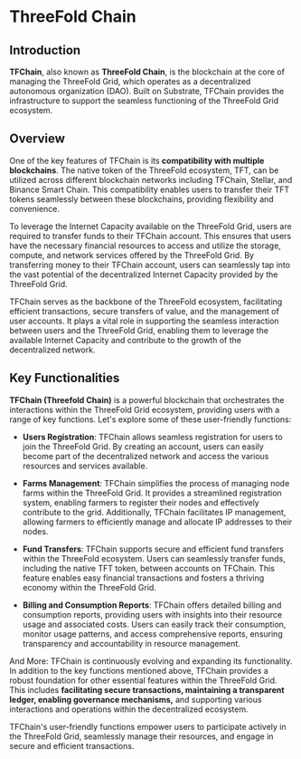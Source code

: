 <h1> ThreeFold Chain </h1>



## Introduction

__TFChain__, also known as __ThreeFold Chain__, is the blockchain at the core of managing the ThreeFold Grid, which operates as a decentralized autonomous organization (DAO). Built on Substrate, TFChain provides the infrastructure to support the seamless functioning of the ThreeFold Grid ecosystem.

## Overview

One of the key features of TFChain is its __compatibility with multiple blockchains__. The native token of the ThreeFold ecosystem, TFT, can be utilized across different blockchain networks including TFChain, Stellar, and Binance Smart Chain. This compatibility enables users to transfer their TFT tokens seamlessly between these blockchains, providing flexibility and convenience.

To leverage the Internet Capacity available on the ThreeFold Grid, users are required to transfer funds to their TFChain account. This ensures that users have the necessary financial resources to access and utilize the storage, compute, and network services offered by the ThreeFold Grid. By transferring money to their TFChain account, users can seamlessly tap into the vast potential of the decentralized Internet Capacity provided by the ThreeFold Grid.

TFChain serves as the backbone of the ThreeFold ecosystem, facilitating efficient transactions, secure transfers of value, and the management of user accounts. It plays a vital role in supporting the seamless interaction between users and the ThreeFold Grid, enabling them to leverage the available Internet Capacity and contribute to the growth of the decentralized network.

## Key Functionalities

__TFChain (Threefold Chain)__ is a powerful blockchain that orchestrates the interactions within the ThreeFold Grid ecosystem, providing users with a range of key functions. Let's explore some of these user-friendly functions:

- __Users Registration__: TFChain allows seamless registration for users to join the ThreeFold Grid. By creating an account, users can easily become part of the decentralized network and access the various resources and services available.

- __Farms Management__: TFChain simplifies the process of managing node farms within the ThreeFold Grid. It provides a streamlined registration system, enabling farmers to register their nodes and effectively contribute to the grid. Additionally, TFChain facilitates IP management, allowing farmers to efficiently manage and allocate IP addresses to their nodes.

- __Fund Transfers__: TFChain supports secure and efficient fund transfers within the ThreeFold ecosystem. Users can seamlessly transfer funds, including the native TFT token, between accounts on TFChain. This feature enables easy financial transactions and fosters a thriving economy within the ThreeFold Grid.

- __Billing and Consumption Reports__: TFChain offers detailed billing and consumption reports, providing users with insights into their resource usage and associated costs. Users can easily track their consumption, monitor usage patterns, and access comprehensive reports, ensuring transparency and accountability in resource management.

And More: TFChain is continuously evolving and expanding its functionality. In addition to the key functions mentioned above, TFChain provides a robust foundation for other essential features within the ThreeFold Grid. This includes __facilitating secure transactions, maintaining a transparent ledger, enabling governance mechanisms,__ and supporting various interactions and operations within the decentralized ecosystem.

TFChain's user-friendly functions empower users to participate actively in the ThreeFold Grid, seamlessly manage their resources, and engage in secure and efficient transactions. 
